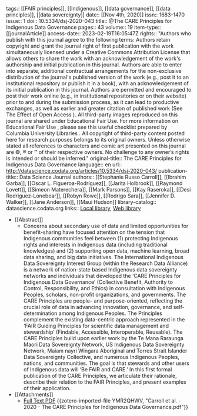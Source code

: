 tags:: [[FAIR principles]], [[Indigenous]], [[data governance]], [[data principles]], [[data sovereignty]]
date:: [[Nov 4th, 2020]]
issn:: 1683-1470
issue:: 1
doi:: 10.5334/dsj-2020-043
title:: @The CARE Principles for Indigenous Data Governance
pages:: 43
volume:: 19
item-type:: [[journalArticle]]
access-date:: 2023-02-19T16:05:47Z
rights:: "Authors who publish with this journal agree to the following terms:    Authors retain copyright and grant the journal right of first publication with the work simultaneously licensed under a  Creative Commons Attribution License  that allows others to share the work with an acknowledgement of the work's authorship and initial publication in this journal.  Authors are able to enter into separate, additional contractual arrangements for the non-exclusive distribution of the journal's published version of the work (e.g., post it to an institutional repository or publish it in a book), with an acknowledgement of its initial publication in this journal.  Authors are permitted and encouraged to post their work online (e.g., in institutional repositories or on their website) prior to and during the submission process, as it can lead to productive exchanges, as well as earlier and greater citation of published work (See  The Effect of Open Access ).  All third-party images reproduced on this journal are shared under Educational Fair Use. For more information on  Educational Fair Use , please see  this useful checklist prepared by Columbia University Libraries .   All copyright  of third-party content posted here for research purposes belongs to its original owners.  Unless otherwise stated all references to characters and comic art presented on this journal are ©, ® or ™ of their respective owners. No challenge to any owner’s rights is intended or should be inferred."
original-title:: The CARE Principles for Indigenous Data Governance
language:: en
url:: http://datascience.codata.org/articles/10.5334/dsj-2020-043/
publication-title:: Data Science Journal
authors:: [[Stephanie Russo Carroll]], [[Ibrahim Garba]], [[Oscar L. Figueroa-Rodríguez]], [[Jarita Holbrook]], [[Raymond Lovett]], [[Simeon Materechera]], [[Mark Parsons]], [[Kay Raseroka]], [[Desi Rodriguez-Lonebear]], [[Robyn Rowe]], [[Rodrigo Sara]], [[Jennifer D. Walker]], [[Jane Anderson]], [[Maui Hudson]]
library-catalog:: datascience.codata.org
links:: [Local library](zotero://select/groups/2386895/items/MZYZ8GHE), [Web library](https://www.zotero.org/groups/2386895/items/MZYZ8GHE)

- [[Abstract]]
	- Concerns about secondary use of data and limited opportunities for benefit-sharing have focused attention on the tension that Indigenous communities feel between (1) protecting Indigenous rights and interests in Indigenous data (including traditional knowledges) and (2) supporting open data, machine learning, broad data sharing, and big data initiatives. The International Indigenous Data Sovereignty Interest Group (within the Research Data Alliance) is a network of nation-state based Indigenous data sovereignty networks and individuals that developed the ‘CARE Principles for Indigenous Data Governance’ (Collective Benefit, Authority to Control, Responsibility, and Ethics) in consultation with Indigenous Peoples, scholars, non-profit organizations, and governments. The CARE Principles are people– and purpose-oriented, reflecting the crucial role of data in advancing innovation, governance, and self-determination among Indigenous Peoples. The Principles complement the existing data-centric approach represented in the ‘FAIR Guiding Principles for scientific data management and stewardship’ (Findable, Accessible, Interoperable, Reusable). The CARE Principles build upon earlier work by the Te Mana Raraunga Maori Data Sovereignty Network, US Indigenous Data Sovereignty Network, Maiam nayri Wingara Aboriginal and Torres Strait Islander Data Sovereignty Collective, and numerous Indigenous Peoples, nations, and communities. The goal is that stewards and other users of Indigenous data will ‘Be FAIR and CARE.’ In this first formal publication of the CARE Principles, we articulate their rationale, describe their relation to the FAIR Principles, and present examples of their application.
- [[Attachments]]
	- [Full Text PDF](http://datascience.codata.org/articles/10.5334/dsj-2020-043/galley/1010/download/) {{zotero-imported-file YMR2QHWV, "Carroll et al. - 2020 - The CARE Principles for Indigenous Data Governance.pdf"}}